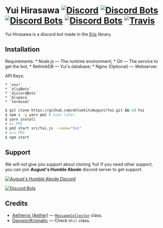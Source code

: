 # Yui Hirasawa [![Discord](https://discordapp.com/api/guilds/382725233695522816/embed.png)](https://discord.gg/xz3w7YG) [![Discord Bots](https://discordbots.org/api/widget/servers/412014529099333642.png)](https://discordbots.org/bot/412014529099333642) [![Discord Bots](https://discordbots.org/api/widget/status/412014529099333642.png)](https://discordbots.org/bot/412014529099333642) [![Discord Bots](https://discordbots.org/api/widget/owner/412014529099333642.png)](https://discordbots.org/bot/412014529099333642) [![Travis](https://img.shields.io/travis/ohlookitsAugust/Yui.svg?style=flat-square)](https://travis-ci.org/ohlookitsAugust/Yui)

Yui Hirasawa is a discord bot made in the [Eris](https://abal.moe/Eris) library.

## Installation
Requirements:
    * Node.js — The runtime environment;
    * Git — The service to get the bot;
    * RethinkDB — Yui's database;
    * Nginx (Optional) — Webserver.

API Keys:

    * `osu!`
    * `oliyBots`
    * `discordBots`
    * `blspace`
    * `terminal`

```sh
$ git clone https://github.com/ohlookitsAugust/Yui.git && cd Yui
$ npm i -g yarn pm2 # Uses later.
$ yarn install
# w/ PM2
$ pm2 start src/Yui.js --name="Yui"
# w/o PM2
$ npm start
```

## Support
We will not give you support about cloning Yui! If you need other support, you can join **August's Humble Abode** discord server to get support.

[![August's Humble Abode Discord](https://discordapp.com/api/guilds/382725233695522816/embed.png?style=banner2)](https://discord.gg/xz3w7YG)

[![Discord Bots](https://discordbots.org/api/widget/412014529099333642.svg)](https://discordbots.org/bot/412014529099333642)

## Credits
* [Aetheryx (Aether)](https://github.com/Aetheryx) — [`MessageCollector`](https://github.com/ohlookitsAugust/Yui/blob/master/src/util/MessageCollector.js) class.
* [Devoxin/Kromatic](https://github.com/Devoxin) — Check `Util` class.